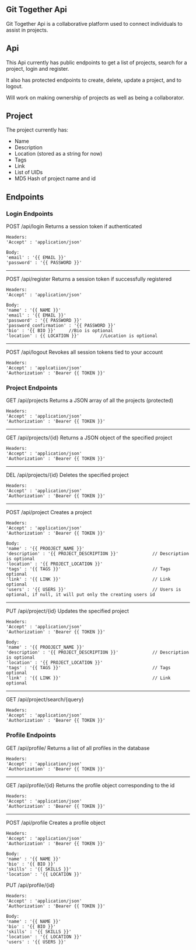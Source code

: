 ## Git Together Api

Git Together Api is a collaborative platform used to connect individuals to assist in projects. 

## Api

This Api currently has public endpoints to get a list of projects, search for a project, login and register.

It also has protected endpoints to create, delete, update a project, and to logout.

Will work on making ownership of projects as well as being a collaborator.

## Project

The project currently has:

- Name
- Description
- Location (stored as a string for now)
- Tags
- Link
- List of UIDs
- MD5 Hash of project name and id

## Endpoints

### Login Endpoints

POST /api/login         Returns a session token if authenticated
```
Headers:
'Accept' : 'application/json'

Body:
'email' : '{{ EMAIL }}'
'password' : '{{ PASSWORD }}'
```

-----

POST /api/register      Returns a session token if successfully registered
```
Headers:
'Accept' : 'application/json'

Body:
'name' : '{{ NAME }}'
'email' : '{{ EMAIL }}'
'password' : '{{ PASSWORD }}'
'password_confirmation' : '{{ PASSWORD }}'
'bio' : '{{ BIO }}'     //Bio is optional
'location' : {{ LOCATION }}'        //Location is optional
```

-----

POST /api/logout        Revokes all session tokens tied to your account
```
Headers:
'Accept' : 'applcatiion/json'
'Authorization' : 'Bearer {{ TOKEN }}'
```

### Project Endpoints

GET /api/projects       Returns a JSON array of all the projects (protected)
```
Headers:
'Accept' : 'application/json'
'Authorization' : 'Bearer {{ TOKEN }}'
```

-----

GET /api/projects/{id}  Returns a JSON object of the specified project
```
Headers:
'Accept' : 'application/json'
'Authorization' : 'Bearer {{ TOKEN }}'
```

-----

DEL /api/projects/{id}  Deletes the specified project

```
Headers:
'Accept' : 'application/json'
'Authorization' : 'Bearer {{ TOKEN }}'
```

-----

POST /api/project      Creates a project
```
Headers: 
'Accept' : 'application/json' 
'Authorization' : 'Bearer {{ TOKEN }}' 
 
Body: 
'name' : '{{ PROOJECT_NAME }}' 
'description' : '{{ PROJECT_DESCRIPTION }}'             // Description is optional 
'location' : '{{ PROJECT_LOCATION }}' 
'tags' : '{{ TAGS }}'                                   // Tags optional 
'link' : '{{ LINK }}'                                   // Link optional
'users' : '{{ USERS }}'                                 // Users is optional, if null, it will put only the creating users id
 ```
 
 -----
 
PUT /api/project/{id}   Updates the specified project
```
Headers: 
'Accept' : 'application/json' 
'Authorization' : 'Bearer {{ TOKEN }}' 
 
Body: 
'name' : '{{ PROOJECT_NAME }}' 
'description' : '{{ PROJECT_DESCRIPTION }}'             // Description is optional 
'location' : '{{ PROJECT_LOCATION }}' 
'tags' : '{{ TAGS }}'                                   // Tags optional 
'link' : '{{ LINK }}'                                   // Link optional 
```

-----

GET /api/project/search/{query} 

```
Headers: 
'Accept' : 'application/json' 
'Authorization' : 'Bearer {{ TOKEN }}' 
 ```
### Profile Endpoints

GET /api/profile/   Returns a list of all profiles in the database 
```
Headers: 
'Accept' : 'application/json' 
'Authorization' : 'Bearer {{ TOKEN }}' 
```
 
 -----
 
GET /api/profile/{id}   Returns the profile object corresponding to the id 
 ```
Headers: 
'Accept' : 'application/json' 
'Authorization' : 'Bearer {{ TOKEN }}' 
 ```
-----

POST /api/profile   Creates a profile object 
 ```
Headers: 
'Accept' : 'application/json' 
'Authorization' : 'Bearer {{ TOKEN }}' 
 
Body: 
'name' : '{{ NAME }}' 
'bio' : '{{ BIO }}' 
'skills' : '{{ SKILLS }}' 
'location' : '{{ LOCATION }}' 
```

PUT /api/profile/{id}

 ```
Headers: 
'Accept' : 'application/json' 
'Authorization' : 'Bearer {{ TOKEN }}' 
 
Body: 
'name' : '{{ NAME }}' 
'bio' : '{{ BIO }}' 
'skills' : '{{ SKILLS }}' 
'location' : '{{ LOCATION }}' 
'users' : '{{ USERS }}'
```
